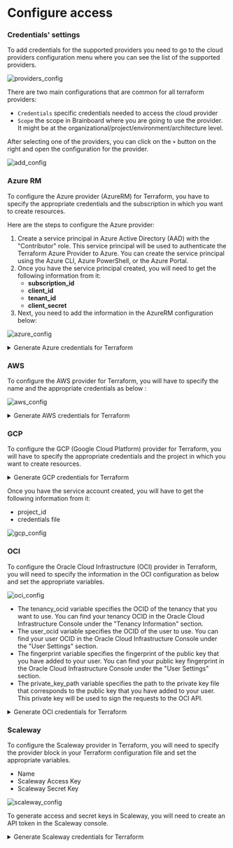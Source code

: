 # Configure access

### Credentials' settings

To add credentials for the supported providers you need to go to the cloud providers configuration menu where you can see the list of the supported providers.

![providers\_config](../../.gitbook/assets/providers\_config.png)

There are two main configurations that are common for all terraform providers:

* `Credentials` specific credentials needed to access the cloud provider
* `Scope` the scope in Brainboard where you are going to use the provider. It might be at the organizational/project/environment/architecture level.

After selecting one of the providers, you can click on the `+` button on the right and open the configuration for the provider.

![add\_config](../../.gitbook/assets/add\_config.png)

### Azure RM

To configure the Azure provider (AzureRM) for Terraform, you have to specify the appropriate credentials and the subscription in which you want to create resources.

Here are the steps to configure the Azure provider:

1. Create a service principal in Azure Active Directory (AAD) with the "Contributor" role. This service principal will be used to authenticate the Terraform Azure Provider to Azure. You can create the service principal using the Azure CLI, Azure PowerShell, or the Azure Portal.
2. Once you have the service principal created, you will need to get the following information from it:
   * **subscription\_id**
   * **client\_id**
   * **tenant\_id**
   * **client\_secret**
3. Next, you need to add the information in the AzureRM configuration below:

![azure\_config](../../.gitbook/assets/azurerm\_config.png)

<details>

<summary>Generate Azure credentials for Terraform</summary>

To generate Azure credentials for use with Terraform, you can use the Azure Portal.

1. Go to the Azure portal and navigate to the Azure Active Directory section
2. Select App registrations and then click on New registration
3. Give a name to your app and select the appropriate account type (single or multi-tenant)
4. After creating the app, go to Certificates & secrets and create a new client secret
5. Go to the Subscription's Access control (IAM) to add a new role assignment
6. Assign the appropriate role (e.g. Contributor) to the app created above

Tips:

* `ARM SUBSCRIPTION ID`: you will find it in the Subscription's Overview
* `ARM CLIENT ID`: you will find it in the App registrations' Overview with the name `Application (client) ID`
* `ARM TENANT ID`: you will find it in the App registrations' Overview with the name `Directory (tenant) ID`
* `ARM CLIENT SECRET`: you will find it in the App registrations' Certificates & secrets, you must copy the client `secret Value` (not the Secret ID).

</details>

### AWS

To configure the AWS provider for Terraform, you will have to specify the name and the appropriate credentials as below :

![aws\_config](../../.gitbook/assets/aws\_config.png)

<details>

<summary>Generate AWS credentials for Terraform</summary>

To generate AWS credentials for use with Terraform, you can use the AWS Management Console.

1. Log in to the AWS Management Console
2. Go to the IAM (Identity and Access Management) service
3. Select Users from the navigation menu
4. Click on the "Add user" button
5. Enter a username, select "Programmatic access" for the access type, and then click on "Next: Permissions"
6. Select "Attach existing policies directly" and then choose the appropriate permissions for the user (e.g. "AdministratorAccess" or "IAMFullAccess")
7. Click on "Next: Tags" (if desired) and then "Next: Review"
8. Click on "Create user" to create the user
9. On the "Success" page, click on the "Download .csv" button to download the credentials

</details>

### GCP

To configure the GCP (Google Cloud Platform) provider for Terraform, you will have to specify the appropriate credentials and the project in which you want to create resources.

<details>

<summary>Generate GCP credentials for Terraform</summary>

To generate GCP credentials for Terraform, you will need to create a service account in the Google Cloud Console. Here are the steps to generate GCP credentials:

1. Go to the Google Cloud Console (https://console.cloud.google.com) and select your project.
2. In the navigation menu, click on the hamburger icon (≡) and then select "IAM & admin" and then "Service accounts"
3. Click on the "Create Service Account" button.
4. In the "Create service account" form, give a name to the service account and provide a brief description.
5. Under "Role", select the role that you want to assign to the service account. This role will determine the actions that Terraform can perform with the service account.
6. Click on "Create" to create the service account.
7. Once the service account is created, you will see the option to create a key. Select "JSON" as the key type and click on "Create"
8. The JSON key file will be downloaded to your local machine. This file contains the credentials for the service account and it should be kept secure.
9. Once you have the JSON key file, you can use it to authenticate the Terraform GCP Provider to GCP.

</details>

Once you have the service account created, you will have to get the following information from it:

* project\_id
* credentials file

![gcp\_config](../../.gitbook/assets/gcp\_config.png)

### OCI

To configure the Oracle Cloud Infrastructure (OCI) provider in Terraform, you will need to specify the information in the OCI configuration as below and set the appropriate variables.

![oci\_config](../../.gitbook/assets/oci\_config.png)

* The tenancy\_ocid variable specifies the OCID of the tenancy that you want to use. You can find your tenancy OCID in the Oracle Cloud Infrastructure Console under the "Tenancy Information" section.
* The user\_ocid variable specifies the OCID of the user to use. You can find your user OCID in the Oracle Cloud Infrastructure Console under the "User Settings" section.
* The fingerprint variable specifies the fingerprint of the public key that you have added to your user. You can find your public key fingerprint in the Oracle Cloud Infrastructure Console under the "User Settings" section.
* The private\_key\_path variable specifies the path to the private key file that corresponds to the public key that you have added to your user. This private key will be used to sign the requests to the OCI API.

<details>

<summary>Generate OCI credentials for Terraform</summary>

To generate Oracle Cloud Infrastructure (OCI) credentials for use with Terraform, you can use the OCI Console or the OCI CLI.

1. Using OCI Console:
2. Log in to the OCI Console
3. Go to the Identity service
4. Select Users from the navigation menu
5. Click on the "Create User" button
6. Enter a username, select "Programmatic" for the access type and then click on "Create"
7. Click on the username of the user you just created
8. Click on the "Create API Key" button

Click on the "Download" button to download the private key in PEM format

</details>

### Scaleway

To configure the Scaleway provider in Terraform, you will need to specify the provider block in your Terraform configuration file and set the appropriate variables.

* Name
* Scaleway Access Key
* Scaleway Secret Key

![scaleway\_config](../../.gitbook/assets/scaleway\_config.png)

To generate access and secret keys in Scaleway, you will need to create an API token in the Scaleway console.

<details>

<summary>Generate Scaleway credentials for Terraform</summary>

Here are the steps to generate access key and secret key in Scaleway:

1. Go to the Scaleway console (https://console.scaleway.com) and sign in.
2. In the navigation menu, click on "Account" and then "API Tokens"
3. Click on the "Create a token" button.
4. In the "Create an API Token" form, give a name to the token and provide a brief description.
5. Under "Rights" select the rights that you want to assign to the token. These rights will determine the actions that can be performed by the token.
6. Click on "Create" to create the token.
7. Once the token is created, you will see the option to "Show the token". This is the only time the token will be displayed.
8. Once you have the token, you can use it as an access key.
9. You can also assign or revoke rights to the token by clicking on the pencil icon next to the token.

Scaleway does not provide a secret key. Instead, it uses the token generated as the access key and no separate secret key is required.

</details>
